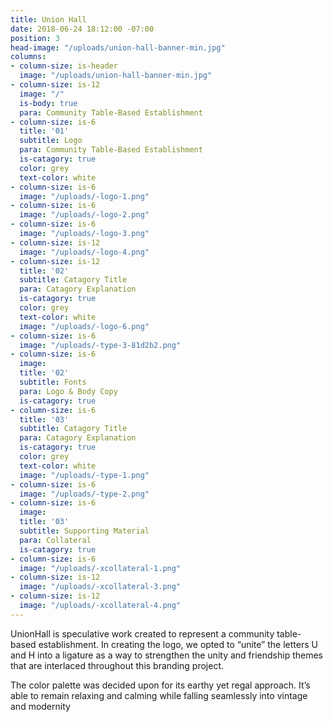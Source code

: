```yaml
---
title: Union Hall
date: 2018-06-24 18:12:00 -07:00
position: 3
head-image: "/uploads/union-hall-banner-min.jpg"
columns:
- column-size: is-header
  image: "/uploads/union-hall-banner-min.jpg"
- column-size: is-12
  image: "/"
  is-body: true
  para: Community Table-Based Establishment
- column-size: is-6
  title: '01'
  subtitle: Logo
  para: Community Table-Based Establishment
  is-catagory: true
  color: grey
  text-color: white
- column-size: is-6
  image: "/uploads/-logo-1.png"
- column-size: is-6
  image: "/uploads/-logo-2.png"
- column-size: is-6
  image: "/uploads/-logo-3.png"
- column-size: is-12
  image: "/uploads/-logo-4.png"
- column-size: is-12
  title: '02'
  subtitle: Catagory Title
  para: Catagory Explanation
  is-catagory: true
  color: grey
  text-color: white
  image: "/uploads/-logo-6.png"
- column-size: is-6
  image: "/uploads/-type-3-81d2b2.png"
- column-size: is-6
  image: 
  title: '02'
  subtitle: Fonts
  para: Logo & Body Copy
  is-catagory: true
- column-size: is-6
  title: '03'
  subtitle: Catagory Title
  para: Catagory Explanation
  is-catagory: true
  color: grey
  text-color: white
  image: "/uploads/-type-1.png"
- column-size: is-6
  image: "/uploads/-type-2.png"
- column-size: is-6
  image: 
  title: '03'
  subtitle: Supporting Material
  para: Collateral
  is-catagory: true
- column-size: is-6
  image: "/uploads/-xcollateral-1.png"
- column-size: is-12
  image: "/uploads/-xcollateral-3.png"
- column-size: is-12
  image: "/uploads/-xcollateral-4.png"
---
```


UnionHall is speculative work created to represent a community table-based establishment. In creating the logo, we opted to “unite” the letters U and H into a ligature as a way to strengthen the unity and friendship themes that are interlaced throughout this branding project. 


The color palette was decided upon for its earthy yet regal approach. It’s able to remain relaxing and calming while falling seamlessly into vintage and modernity 